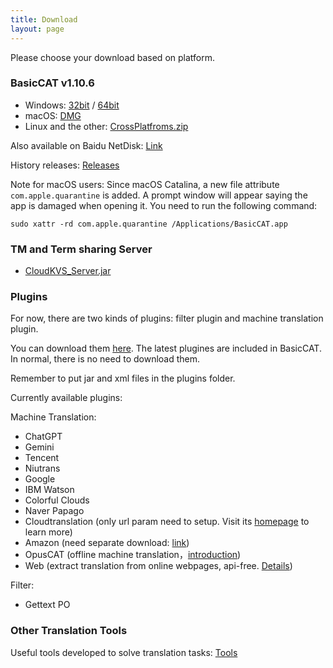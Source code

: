 ```yaml
---
title: Download
layout: page
---
```


Please choose your download based on platform.

### BasicCAT v1.10.6

* Windows: [32bit](https://github.com/xulihang/BasicCAT/releases/download/v1.10.6/BasicCAT-windows-x86.exe) /  [64bit](https://github.com/xulihang/BasicCAT/releases/download/v1.10.6/BasicCAT-windows-x64.exe)
* macOS:  [DMG](https://github.com/xulihang/BasicCAT/releases/download/v1.10.6/BasicCAT_mac.dmg)
* Linux and the other:  [CrossPlatfroms.zip](https://github.com/xulihang/BasicCAT/releases/download/v1.10.6/BasicCAT-crossplatforms.zip)

Also available on Baidu NetDisk: [Link](https://pan.baidu.com/s/1HmD4pJ9hIYyK9bnqINtoFQ)

History releases: [Releases](https://github.com/xulihang/BasicCAT/releases/)

Note for macOS users: Since macOS Catalina, a new file attribute `com.apple.quarantine` is added. A prompt window will appear saying the app is damaged when opening it. You need to run the following command:

```
sudo xattr -rd com.apple.quarantine /Applications/BasicCAT.app
```

### TM and Term sharing Server

*  [CloudKVS_Server.jar](https://github.com/xulihang/BasicCAT/releases/download/v1.2-beta2/CloudKVS_Server.jar)


### Plugins

For now, there are two kinds of plugins: filter plugin and machine translation plugin.

You can download them [here](https://github.com/xulihang/BasicCAT/releases/download/plugins/all_plugins.zip). The latest plugines are included in BasicCAT. In normal, there is no need to download them.

Remember to put jar and xml files in the plugins folder.

Currently available plugins:

Machine Translation:

* ChatGPT
* Gemini
* Tencent 
* Niutrans
* Google
* IBM Watson
* Colorful Clouds
* Naver Papago
* Cloudtranslation (only url param need to setup. Visit its [homepage](https://cloudtranslation.com/static/api_en.html) to learn more)
* Amazon (need separate download: [link](https://github.com/xulihang/BasicCAT/releases/download/plugins/amazon.zip))
* OpusCAT (offline machine translation，[introduction](/offline-machine-translation))
* Web (extract translation from online webpages, api-free. [Details](https://www.basiccat.org/new-plugin-machine-translation-via-web/))


Filter:

* Gettext PO

### Other Translation Tools

Useful tools developed to solve translation tasks: [Tools](/tools/)

